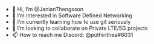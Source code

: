 - 👋 Hi, I’m @JanianThengsson
- 👀 I’m interested in Software Defined Networking
- 🌱 I’m currently learning how to use git seriously
- 💞️ I’m looking to collaborate on Private LTE/5G projects 
- 📫 How to reach me Discord: @puthirithea#6031

<!---
JanianThengsson/JanianThengsson is a ✨ special ✨ repository because its `README.md` (this file) appears on your GitHub profile.
You can click the Preview link to take a look at your changes.
--->
